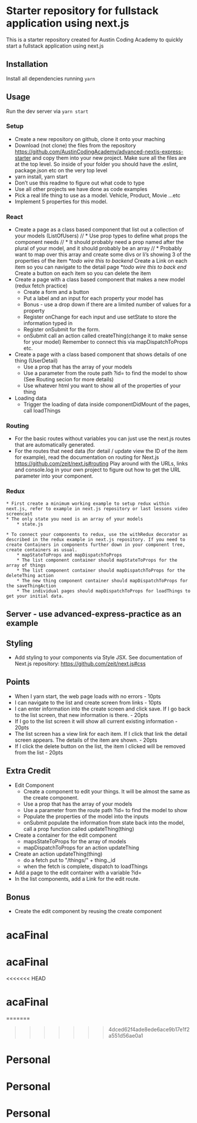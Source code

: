 # Starter repository for fullstack application using next.js

This is a starter repository created for Austin Coding Academy to quickly
start a fullstack application using next.js

## Installation

Install all dependencies running `yarn`

## Usage

Run the dev server via `yarn start`

### Setup
* Create a new repository on github, clone it onto your maching
* Download (not clone) the files from the repository https://github.com/AustinCodingAcademy/advanced-nextjs-express-starter and copy them into your new project. Make sure all the files are at the top level. So inside of your folder you should have the .eslint, package.json etc on the very top level
* yarn install, yarn start
* Don’t use this readme to figure out what code to type
* Use all other projects we have done as code examples
* Pick a real life thing to use as a model. Vehicle, Product, Movie …etc
* Implement 5 properties for this model.

### React
* Create a page as a class based component that list out a collection of your models (ListOfUsers)
   // * Use prop types to define what props the component needs
   // * It should probably need a prop named after the plural of your model, and it should probably be an array
   // * Probably want to map over this array and create some divs or li’s showing 3 of the properties of the item
    **todo wire this to backend* Create a Link on each item so you can navigate to the detail page
    **todo wire this to back end* Create a button on each item so you can delete the item
* Create a page with a class based component that makes a new model (redux fetch practice)
    * Create a form and a button
    * Put a label and an input for each property your model has
    * Bonus - use a drop down if there are a limited number of values for a property
    * Register onChange for each input and use setState to store the information typed in
    * Register onSubmit for the form.
    * onSubmit call an action called createThing(change it to make sense for your model) Remember to connect this via mapDispatchToProps etc.
* Create a page with a class based component that shows details of one thing (UserDetail)
    * Use a prop that has the array of your models
    * Use a parameter from the route path ?id=<id> to find the model to show (See Routing secion for more details)
    * Use whatever html you want to show all of the properties of your thing
* Loading data
    * Trigger the loading of data inside componentDidMount of the pages, call loadThings

### Routing
* For the basic routes without variables you can just use the next.js routes that are automatically generated.
* For the routes that need data (for detail / update view the ID of the item for example), read the documentation on routing for Next.js https://github.com/zeit/next.js#routing Play around with the URLs, links and console.log in your own project to figure out how to get the URL parameter into your component.

### Redux
    * First create a minimum working example to setup redux within next.js, refer to example in next.js repository or last lessons video screencast
    * The only state you need is an array of your models
        * state.js
<!--    * Create actions for loading your models and models loaded-->
<!--        * loadThings() - do a fetch get to “/things”-->
<!--        * thingsLoaded(things) - THINGS_LOADED-->
<!--    * Create an action for saving a new model-->
<!--        * createThing(thing) - do a fetch post to “/things”-->
<!--        * when the fetch is complete, dispatch to loadThings-->
<!--    * Create an action for deleting an item-->
<!--        * deleteThing(id) - do a fetch delete to “/things/” + id-->
<!--        * when the fetch is complete, dispatch to loadThings-->
<!--    * Create reducer for the state-->
<!--        * care about the action THINGS_LOADED-->
    * To connect your components to redux, use the withRedux decorator as described in the redux example in next.js repository. If you need to create Containers in components further down in your component tree, create containers as usual.
        * mapStateToProps and mapDispatchToProps
        * The list component container should mapStateToProps for the array of things
        * The list component container should mapDispatchToProps for the deleteThing action
        * The new thing component container should mapDispatchToProps for the saveThingAction
        * The individual pages should mapDispatchToProps for loadThings to get your initial data.

## Server - use advanced-express-practice as an example
<!--* The code for this goes in /src-->
<!--* Use express to create a server listening on port 3001-->
<!--* Use mongoose to connect to a MongoDB database called “checkpoint2”-->
<!--* Create a Model for your thing-->
<!--* Create a Route and Controller for your thing-->
<!--* In the Route, create routes for getting all things, getting one thing by id, deleting one thing, updating one thing, and creating one thing-->
<!--* In the Controller, create functions for list,show,create,update,remove-->

## Styling
* Add styling to your components via Style JSX. See documentation of Next.js repository: https://github.com/zeit/next.js#css

## Points
* When I yarn start, the web page loads with no errors - 10pts
* I can navigate to the list and create screen from links - 10pts
* I can enter information into the create screen and click save. If I go back to the list screen, that new information is there. - 20pts
* If I go to the list screen it will show all current existing information - 20pts
* The list screen has a view link for each item. If I click that link the detail screen appears. The details of the item are shown. - 20pts
* If I click the delete button on the list, the item I clicked will be removed from the list - 20pts


## Extra Credit
* Edit Component
  * Create a component to edit your things. It will be almost the same as the create component.
  * Use a prop that has the array of your models
  * Use a parameter from the route path ?id=<id> to find the model to show
  * Populate the properties of the model into the inputs
  * onSubmit populate the information from state back into the model, call a prop function called updateThing(thing)
* Create a container for the edit component
  * mapsStateToProps for the array of models
  * mapDispatchToProps for an action updateThing
* Create an action updateThing(thing)
  * do a fetch put to "/things/" + thing._id
  * when the fetch is complete, dispatch to loadThings
* Add a page to the edit container with a variable ?id=<id>
* In the list components, add a Link for the edit route.

## Bonus
* Create the edit component by reusing the create component
# acaFinal
# acaFinal
<<<<<<< HEAD
# acaFinal
=======
>>>>>>> 4dced62f4ade8ede6ace9b17e1f2a551d56ae0a1
# Personal
# Personal
# Personal
